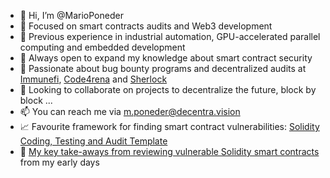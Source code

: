 - 👋 Hi, I’m @MarioPoneder
- 👀 Focused on smart contracts audits and Web3 development
- 🏢 Previous experience in industrial automation, GPU-accelerated parallel computing and embedded development
- 🌱 Always open to expand my knowledge about smart contract security
- 🔱 Passionate about bug bounty programs and decentralized audits at [Immunefi](https://immunefi.com/), [Code4rena](https://code4rena.com/) and [Sherlock](https://www.sherlock.xyz/)
- 💞️ Looking to collaborate on projects to decentralize the future, block by block ...
- 📫 You can reach me via m.poneder@decentra.vision
- 📈 Favourite framework for finding smart contract vulnerabilities: [Solidity Coding, Testing and Audit Template](https://github.com/MarioPoneder/solidity-audit-template)
- 🔑 [My key take-aways from reviewing vulnerable Solidity smart contracts](https://github.com/MarioPoneder/smart-contract-security-take-aways/blob/master/README.md) from my early days

<!---
MarioPoneder/MarioPoneder is a ✨ special ✨ repository because its `README.md` (this file) appears on your GitHub profile.
You can click the Preview link to take a look at your changes.
--->
